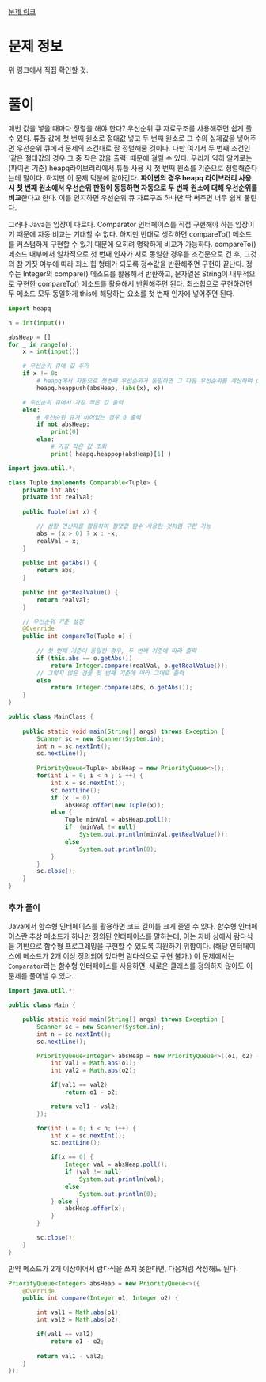 [문제 링크](https://www.acmicpc.net/problem/11286)

# 문제 정보

위 링크에서 직접 확인할 것.

# 풀이

매번 값을 넣을 때마다 정렬을 해야 한다? 우선순위 큐 자료구조를 사용해주면 쉽게 풀 수 있다. 튜플 값에 첫 번째 원소로 절대값 넣고 두 번째 원소로 그 수의 실제값을 넣어주면 우선순위 큐에서 문제의 조건대로 잘 정렬해줄 것이다. 다만 여기서 두 번째 조건인 '같은 절대값의 경우 그 중 작은 값을 출력' 때문에 걸릴 수 있다. 우리가 익히 알기로는 (파이썬 기준) heapq라이브러리에서 튜플 사용 시 첫 번째 원소를 기준으로 정렬해준다는데 말이다. 하지만 이 문제 덕분에 알아간다. **파이썬의 경우 heapq 라이브러리 사용 시 첫 번째 원소에서 우선순위 판정이 동등하면 자동으로 두 번째 원소에 대해 우선순위를 비교**한다고 한다. 이를 인지하면 우선순위 큐 자료구조 하나만 딱 써주면 너무 쉽게 풀린다.

그러나 Java는 입장이 다르다. Comparator 인터페이스를 직접 구현해야 하는 입장이기 때문에 자동 비교는 기대할 수 없다. 하지만 반대로 생각하면 compareTo() 메소드를 커스텀하게 구현할 수 있기 때문에 오히려 명확하게 비교가 가능하다. compareTo() 메소드 내부에서 일차적으로 첫 번째 인자가 서로 동일한 경우를 조건문으로 건 후, 그것의 참 거짓 여부에 따라 최소 힙 형태가 되도록 정수값을 반환해주면 구현이 끝난다. 정수는 Integer의 compare() 메소드를 활용해서 반환하고, 문자열은 String이 내부적으로 구현한 compareTo() 메소드를 활용해서 반환해주면 된다. 최소힙으로 구현하려면 두 메소드 모두 동일하게 this에 해당하는 요소를 첫 번째 인자에 넣어주면 된다.

```python
import heapq

n = int(input())

absHeap = []
for _ in range(n):
    x = int(input())

    # 우선순위 큐에 값 추가 
    if x != 0:
        # heapq에서 자동으로 첫번째 우선순위가 동일하면 그 다음 우선순위를 계산하여 pop해준다.
        heapq.heappush(absHeap, (abs(x), x))

    # 우선순위 큐에서 가장 작은 값 출력
    else:
        # 우선순위 큐가 비어있는 경우 0 출력
        if not absHeap:
            print(0)
        else:
            # 가장 작은 값 조회
            print( heapq.heappop(absHeap)[1] )

```

```java
import java.util.*;

class Tuple implements Comparable<Tuple> {
	private int abs;
	private int realVal;
	
	public Tuple(int x) {

        // 삼항 연산자를 활용하여 절댓값 함수 사용한 것처럼 구현 가능
		abs = (x > 0) ? x : -x;
		realVal = x;
	}
	
	public int getAbs() {
		return abs;
	}
	
	public int getRealValue() {
		return realVal;
	}

    // 우선순위 기준 설정
	@Override
	public int compareTo(Tuple o) {
		
        // 첫 번째 기준이 동일한 경우, 두 번째 기준에 따라 출력
		if (this.abs == o.getAbs())
			return Integer.compare(realVal, o.getRealValue());
        // 그렇지 않은 경웇 첫 번째 기준에 따라 그대로 출력
		else
			return Integer.compare(abs, o.getAbs());
	}
}

public class MainClass {
	
	public static void main(String[] args) throws Exception {
		Scanner sc = new Scanner(System.in);
		int n = sc.nextInt();
		sc.nextLine();
		
		PriorityQueue<Tuple> absHeap = new PriorityQueue<>();
		for(int i = 0; i < n ; i ++) {
			int x = sc.nextInt();
			sc.nextLine();
			if (x != 0)
				absHeap.offer(new Tuple(x));
			else {
				Tuple minVal = absHeap.poll();
				if  (minVal != null)
					System.out.println(minVal.getRealValue());
				else
					System.out.println(0);
			}
		}
		sc.close();
	}
}
```

### 추가 풀이
Java에서 함수형 인터페이스를 활용하면 코드 길이를 크게 줄일 수 있다. 함수형 인터페이스란 추상 메소드가 하나만 정의된 인터페이스를 말하는데, 이는 자바 상에서 람다식을 기반으로 함수형 프로그래밍을 구현할 수 있도록 지원하기 위함이다. (해당 인터페이스에 메소드가 2개 이상 정의되어 있다면 람다식으로 구현 불가.) 이 문제에서는 `Comparator`라는 함수형 인터페이스를 사용하면, 새로운 클래스를 정의하지 않아도 이 문제를 풀어낼 수 있다.

```java
import java.util.*;

public class Main {

    public static void main(String[] args) throws Exception {
        Scanner sc = new Scanner(System.in);
        int n = sc.nextInt();
        sc.nextLine();

        PriorityQueue<Integer> absHeap = new PriorityQueue<>((o1, o2) -> {
            int val1 = Math.abs(o1);
            int val2 = Math.abs(o2);

            if(val1 == val2)
                return o1 - o2;

            return val1 - val2;
        });

        for(int i = 0; i < n; i++) {
            int x = sc.nextInt();
            sc.nextLine();

            if(x == 0) {
                Integer val = absHeap.poll();
                if (val != null)
                    System.out.println(val);
                else
                    System.out.println(0);
            } else {
                absHeap.offer(x);
            }
        }

        sc.close();
    }
}
```

만약 메소드가 2개 이상이어서 람다식을 쓰지 못한다면, 다음처럼 작성해도 된다.
```java
PriorityQueue<Integer> absHeap = new PriorityQueue<>({
	@Override
	public int compare(Integer o1, Integer o2) {

		int val1 = Math.abs(o1);
		int val2 = Math.abs(o2);

		if(val1 == val2)
			return o1 - o2;
		
		return val1 - val2;
	}
});
```